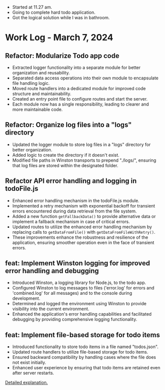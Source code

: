 - Started at 11.27 am.
- Going to complete hard todo application.
- Got the logical solution while I was in bathroom.

# Work Log - March 7, 2024

## Refactor: Modularize Todo app code
- Extracted logger functionality into a separate module for better organization and reusability.
- Separated data access operations into their own module to encapsulate file handling logic.
- Moved route handlers into a dedicated module for improved code structure and maintainability.
- Created an entry point file to configure routes and start the server.
- Each module now has a single responsibility, leading to clearer and more maintainable code.

## Refactor: Organize log files into a "logs" directory
- Updated the logger module to store log files in a "logs" directory for better organization.
- Added logic to create the directory if it doesn't exist.
- Modified file paths in Winston transports to prepend "./logs/", ensuring that log files are stored within the designated folder.

## Refactor API error handling and logging in todoFile.js
- Enhanced error handling mechanism in the todoFile.js module.
- Implemented a retry mechanism with exponential backoff for transient errors encountered during data retrieval from the file system.
- Added a new function `getFallbackData()` to provide alternative data or implement a fallback mechanism in case of critical errors.
- Updated routes to utilize the enhanced error handling mechanism by replacing calls to `getDataFromFile()` with `getDataFromFileWithRetry()`.
- These improvements enhance the robustness and resilience of the application, ensuring smoother operation even in the face of transient errors.

## feat: Implement Winston logging for improved error handling and debugging
- Introduced Winston, a logging library for Node.js, to the todo app.
- Configured Winston to log messages to files ('error.log' for errors and 'combined.log' for all messages) and to the console during development.
- Determined and logged the environment using Winston to provide visibility into the current environment.
- Enhanced the application's error handling capabilities and facilitated debugging by providing comprehensive logging functionality.

## feat: Implement file-based storage for todo items
- Introduced functionality to store todo items in a file named "todos.json".
- Updated route handlers to utilize file-based storage for todo items.
- Ensured backward compatibility by handling cases where the file does not exist initially.
- Enhanced user experience by ensuring that todo items are retained even after server restarts.

[Detailed explanation.](https://chat.openai.com/share/3a55865b-d751-4fac-965e-863144565830)